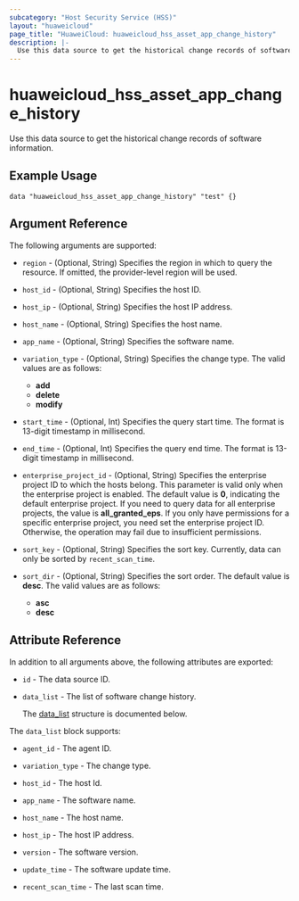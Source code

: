 ```yaml
---
subcategory: "Host Security Service (HSS)"
layout: "huaweicloud"
page_title: "HuaweiCloud: huaweicloud_hss_asset_app_change_history"
description: |-
  Use this data source to get the historical change records of software information.
---
```


# huaweicloud_hss_asset_app_change_history

Use this data source to get the historical change records of software information.

## Example Usage

```hcl
data "huaweicloud_hss_asset_app_change_history" "test" {}
```

## Argument Reference

The following arguments are supported:

* `region` - (Optional, String) Specifies the region in which to query the resource.
  If omitted, the provider-level region will be used.

* `host_id` - (Optional, String) Specifies the host ID.

* `host_ip` - (Optional, String) Specifies the host IP address.

* `host_name` - (Optional, String) Specifies the host name.

* `app_name` - (Optional, String) Specifies the software name.

* `variation_type` - (Optional, String) Specifies the change type.
  The valid values are as follows:
  + **add**
  + **delete**
  + **modify**

* `start_time` - (Optional, Int) Specifies the query start time.
  The format is 13-digit timestamp in millisecond.

* `end_time` - (Optional, Int) Specifies the query end time.
  The format is 13-digit timestamp in millisecond.

* `enterprise_project_id` - (Optional, String) Specifies the enterprise project ID to which the hosts belong.
  This parameter is valid only when the enterprise project is enabled.
  The default value is **0**, indicating the default enterprise project.
  If you need to query data for all enterprise projects, the value is **all_granted_eps**.
  If you only have permissions for a specific enterprise project, you need set the enterprise project ID. Otherwise,
  the operation may fail due to insufficient permissions.

* `sort_key` - (Optional, String) Specifies the sort key.
  Currently, data can only be sorted by `recent_scan_time`.

* `sort_dir` - (Optional, String) Specifies the sort order. The default value is **desc**.
  The valid values are as follows:
  + **asc**
  + **desc**

## Attribute Reference

In addition to all arguments above, the following attributes are exported:

* `id` - The data source ID.

* `data_list` - The list of software change history.

  The [data_list](#data_list_struct) structure is documented below.

<a name="data_list_struct"></a>
The `data_list` block supports:

* `agent_id` - The agent ID.

* `variation_type` - The change type.

* `host_id` - The host Id.

* `app_name` - The software name.

* `host_name` - The host name.

* `host_ip` - The host IP address.

* `version` - The software version.

* `update_time` - The software update time.

* `recent_scan_time` - The last scan time.
